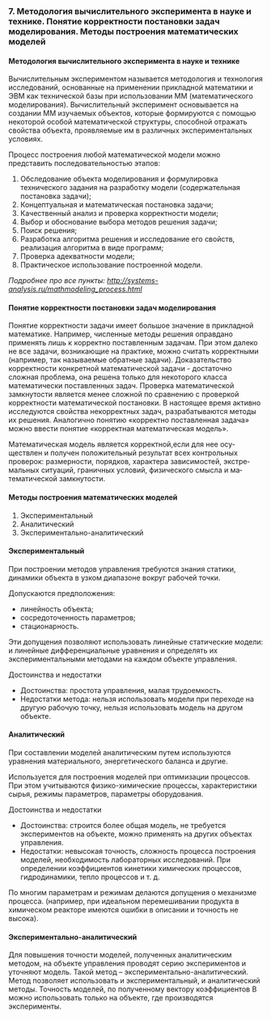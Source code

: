 ### 7. Методология вычислительного эксперимента в науке и технике. Понятие корректности постановки задач моделирования. Методы построения математических моделей 
#### Методология вычислительного эксперимента в науке и технике

Вычислительным экспериментом называется методология и технология исследований, основанные на применении прикладной математики и ЭВМ как технической базы при использовании ММ (математического моделирования). Вычислительный эксперимент основывается на создании ММ изучаемых объектов, которые формируются с помощью некоторой особой математической структуры, способной отражать свойства объекта, проявляемые им в различных экспериментальных условиях.

Процесс построения любой математической модели можно представить последовательностью этапов:

1. Обследование объекта моделирования и формулировка технического задания на разработку модели (содержательная постановка задачи);
2. Концептуальная и математическая постановка задачи;
3. Качественный анализ и проверка корректности модели;
4. Выбор и обоснование выбора методов решения задачи;
5. Поиск решения;
6. Разработка алгоритма решения и исследование его свойств, реализация алгоритма в виде программ;
7. Проверка адекватности модели;
8. Практическое использование построенной модели.

<i>Подробнее про все пункты: http://systems-analysis.ru/mathmodeling_process.html</i>

#### Понятие корректности постановки задач моделирования

Понятие корректности задачи имеет большое значение в при­кладной математике. Например, численные методы решения оправ­дано применять лишь к корректно поставленным задачам. При этом далеко не все задачи, возникающие на практике, можно считать корректными (например, так называемые обратные задачи). Дока­зательство корректности конкретной математической задачи - до­статочно сложная проблема, она решена только для некоторого класса математически поставленных задач. Проверка математичес­кой замкнутости является менее сложной по сравнению с провер­кой корректности математической постановки. В настоящее время активно исследуются свойства некорректных задач, разрабатывают­ся методы их решения. Аналогично понятию «корректно поставлен­ная задача» можно ввести понятие «корректная математическая модель».

Математическая модель является корректной,если для нее осу­ществлен и получен положительный результат всех контрольных проверок: размерности, порядков, характера зависимостей, экстре­мальных ситуаций, граничных условий, физического смысла и ма­тематической замкнутости.

#### Методы построения математических моделей
1. Экспериментальный
2. Аналитический
3. Экспериментально-аналитический
   
#### Экспериментальный
При построении методов управления требуются знания статики, динамики объекта в узком диапазоне вокруг рабочей точки.

Допускаются предположения:
- линейность объекта;
- сосредоточенность параметров;
- стационарность.

Эти допущения позволяют использовать линейные статические модели: и линейные дифференциальные уравнения и определять их экспериментальными методами на каждом объекте управления.

Достоинства и недостатки

- Достоинства: простота управления, малая трудоемкость.
- Недостатки метода: нельзя использовать модели при переходе на другую рабочую точку, нельзя использовать модель на другом объекте.

#### Аналитический
При составлении моделей аналитическим путем используются уравнения материального, энергетического баланса и другие.

Используется для построения моделей при оптимизации процессов. При этом учитываются физико-химические процессы, характеристики сырья, режимы параметров, параметры оборудования.

Достоинства и недостатки

- Достоинства: строится более общая модель, не требуется экспериментов на объекте, можно применять на других объектах управления.
- Недостатки: невысокая точность, сложность процесса построения моделей, необходимость лабораторных исследований. При определении коэффициентов кинетики химических процессов, гидродинамики, тепло процессов и т. д.

По многим параметрам и режимам делаются допущения о механизме процесса. (например, при идеальном перемешивании продукта в химическом реакторе имеются ошибки в описании и точность не высока).

#### Экспериментально-аналитический
Для повышения точности моделей, полученных аналитическим методом, на объекте управления проводят серию экспериментов и уточняют модель. Такой метод – экспериментально-аналитический. Метод позволяет использовать и экспериментальный, и аналитический методы. Точность моделей, по полученному вектору коэффициентов В можно использовать только на объекте, где производятся эксперименты.